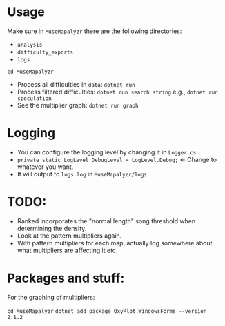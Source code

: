 
# Usage

Make sure in `MuseMapalyzr` there are the following directories:
- `analysis`
- `difficulty_exports`
- `logs`

`cd MuseMapalyzr`

- Process all difficulties in `data`: `dotnet run`
- Process filtered difficulties: `dotnet run search string` e.g., `dotnet run speculation`
- See the multiplier graph: `dotnet run graph`

# Logging
- You can configure the logging level by changing it in `Logger.cs`
- `private static LogLevel DebugLevel = LogLevel.Debug;` <- Change to whatever you want.
- It will output to `logs.log` in `MuseMapalyzr/logs`


# TODO:
- Ranked incorporates the "normal length" song threshold when determining the density.
- Look at the pattern multipliers again.
- With pattern multipliers for each map, actually log somewhere about what multipliers are affecting it etc.

# Packages and stuff:

For the graphing of multipliers:

`cd MuseMapalyzr`
`dotnet add package OxyPlot.WindowsForms --version 2.1.2`

